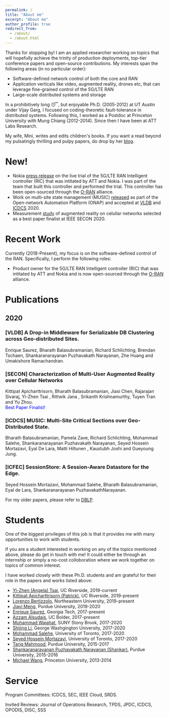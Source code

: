 ```yaml
---
permalink: /
title: "About me"
excerpt: "About me"
author_profile: true
redirect_from: 
  - /about/
  - /about.html
---
```


Thanks for stopping by! I am an applied researcher working on topics that will 
hopefully achieve the trinity of production deployments, top-tier conference papers and open-source contributions. My interests span the following areas (in no particular order):
* Software-defined network control of both the core and RAN
* Application verticals like video, augmented reality, drones etc, that can leverage fine-grained control of the 5G/LTE RAN
* Large-scale distributed systems and storage 

In a prohibitively long &#128564;, but enjoyable Ph.D. (2005-2012) at UT Austin under Vijay Garg, I focused on coding-theoretic fault-tolerance in distributed systems. Following this, I worked as a Postdoc at Princeton University with Mung Chiang (2012-2014). Since then I have been at ATT Labs Research. 

My wife, Mini, writes and edits children's books. If you want a read beyond my pulsatingly thrilling and pulpy papers, do drop by her <a href="https://missmini.home.blog">blog</a>. 

<a name="new"></a>
# New!
* Nokia <a href="https://www.nokia.com/about-us/news/releases/2020/06/18/nokia-and-att-run-successful-trial-of-the-ran-intelligent-controller-over-commercial-5g/">press release</a> on the live trial of the 5G/LTE RAN Intelligent controller (RIC) that was intitated by ATT and Nokia. I was part of the team that built this controller and performed the trial. This controller has been open-sourced through the <a href="https://www.o-ran.org/">O-RAN</a> alliance. 
* Work on multi-site state management (MUSIC) <a href="https://www.onap.org/announcement/2020/06/18/onaps-6th-release-frankfurt-available-now-most-comprehensive-secure-and-collaborative-software-to-accelerate-5g-deployments">released</a> as part of the Open-network Automation Platform (ONAP) and accepted at <a href="https://bharathgituser.github.io/files/metric_vldb_2020.pdf">VLDB</a> and <a href="https://bharathgituser.github.io/files/music_icdcs_2020.pdf">ICDCS</a> 2020. 
* Measurement <a href="https://bharathgituser.github.io/files/ar_secon_2020.pdf">study</a> of augmented reality on celullar networks selected as a best paper finalist at IEEE SECON 2020. 


<a name="recent"></a>
# Recent Work
Currently (2018-Present), my focus is on the software-defined control of the RAN. Specifically, I perform the following roles:
* Product owner for the 5G/LTE RAN Intelligent controller (RIC) that was intitated by ATT and Nokia and is now open-sourced through the <a href="https://www.o-ran.org/">O-RAN</a> alliance.






<a name="publications"></a>
# Publications

## 2020

### [VLDB] A Drop-in Middleware for Serializable DB Clustering across Geo-distributed Sites. 
Enrique Saurez, Bharath Balasubramanian, Richard Schlichting, Brendan Tschaen, Shankaranarayanan Puzhavakath Narayanan, Zhe Huang and Umakishore Ramachandran. 

### [SECON] Characterization of Multi-User Augmented Reality over Cellular Networks 
Kittipat Apicharttrisorn, Bharath Balasubramanian, Jiasi Chen, Rajarajan Sivaraj, Yi-Zhen Tsai , Rittwik Jana , Srikanth Krishnamurthy, Tuyen Tran and Yu Zhou. 
<br><span style="color:blue">Best Paper Finalist!</span>

### [ICDCS] MUSIC: Multi-Site Critical Sections over Geo-Distributed State. 
Bharath Balasubramanian, Pamela Zave, Richard Schlichting, Mohammad Salehe, Shankaranarayanan Puzhavakath Narayanan, Seyed Hossein Mortazavi, Eyal De Lara, Matti Hiltunen , Kaustubh Joshi and Gueyoung Jung. 

### [ICFEC] SessionStore: A Session-Aware Datastore for the Edge. 
Seyed Hossein Mortazavi, Mohammad Salehe, Bharath Balasubramanian, Eyal de Lara, Shankaranarayanan PuzhavakathNarayanan. 

For my older papers, please refer to <a href="https://dblp.org/pers/b/Balasubramanian:Bharath.html">DBLP</a>. 

<a name="students"></a>
# Students

One of the biggest privileges of this job is that it provides me with many opportunities to work with students. 

If you are a student interested in working on any of the topics mentioned above, please do get in touch with me! It could either be through an internship or simply a no-cost colloboration where we work together on topics of common interest. 

I have worked closely with these Ph.D. students and am grateful for their role in the papers and works listed above: 

* <a href="https://www.linkedin.com/in/yi-zhen-tsai/">Yi-Zhen (Angela) Tsai</a>, UC Riverside, 2019-current
* <a href="https://www.cs.ucr.edu/~kapic001/mypage/">Kittipat Apicharttrisorn (Patrick)</a>, UC Riverside, 2019-present
* <a href="https://ece.northeastern.edu/wineslab/Lorenzo.php">Lorenzo Bertizzolo</a>, Northeastern University, 2019-present
* <a href="https://www.cs.purdue.edu/homes/meng72/">Jiayi Meng</a>, Purdue University, 2019-2020
* <a href="https://www.cc.gatech.edu/grads/e/esaureza/">Enrique Saurez</a>, Georgia Tech, 2017-present
* <a href="https://aalsudais.github.io/">Azzam Alsudais</a>, UC Bolder, 2017-present
* <a href="https://www3.cs.stonybrook.edu/~mwajahat/">Muhammad Wajahat</a>, SUNY Stony Brook, 2017-2020
* <a href="https://www.linkedin.com/in/shijing-li-b54910a2/">Shijing Li</a>, George Washgington University, 2017-2020
* <a href="https://www.utoronto.ca/news/outstanding-scientist-remembering-mohammad-salehe">Mohammad Salehe</a>, University of Toronto, 2017-2020
* <a href="http://individual.utoronto.ca/mortazavi/">Seyed Hossein Mortazavi</a>, University of Toronto, 2017-2020
* <a href="https://www.linkedin.com/in/t-mahmood/">Tariq Mahmood</a>, Purdue University, 2015-2017 
* <a href="https://sites.google.com/site/shankarpnsn/">Shankaranarayanan Puzhavakath Narayanan (Shankar)</a>, Purdue University, 2015-2016
* <a href="https://www.linkedin.com/in/michael-wang-77118439/">Michael Wang</a>, Princeton University, 2013-2014


<a name="service"></a>
# Service
Program Committees:  ICDCS, SEC, IEEE Cloud, SRDS. 

Invited Reviews: Journal of Operations Research, TPDS, JPDC, ICDCS, OPODIS, DISC, SSS




